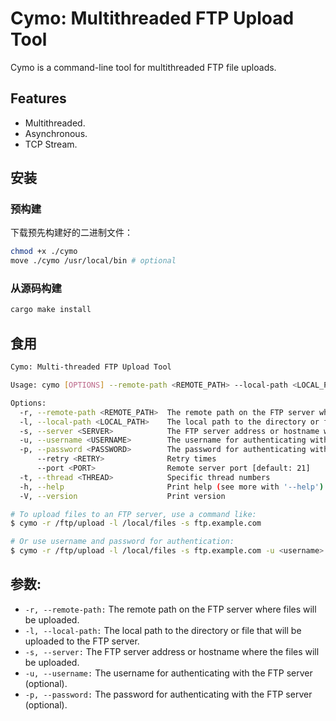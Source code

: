 # Cymo: Multithreaded FTP Upload Tool

Cymo is a command-line tool for multithreaded FTP file uploads.

## Features

-   Multithreaded.
-   Asynchronous.
-   TCP Stream.

## 安装

### 预构建

下载预先构建好的二进制文件：

```bash
chmod +x ./cymo
move ./cymo /usr/local/bin # optional
```

### 从源码构建

```bash
cargo make install
```

## 食用

```bash
Cymo: Multi-threaded FTP Upload Tool

Usage: cymo [OPTIONS] --remote-path <REMOTE_PATH> --local-path <LOCAL_PATH> --server <SERVER>

Options:
  -r, --remote-path <REMOTE_PATH>  The remote path on the FTP server where files will be uploaded
  -l, --local-path <LOCAL_PATH>    The local path to the directory or file that will be uploaded to the FTP server
  -s, --server <SERVER>            The FTP server address or hostname where the files will be uploaded
  -u, --username <USERNAME>        The username for authenticating with the FTP server (optional)
  -p, --password <PASSWORD>        The password for authenticating with the FTP server (optional)
      --retry <RETRY>              Retry times
      --port <PORT>                Remote server port [default: 21]
  -t, --thread <THREAD>            Specific thread numbers
  -h, --help                       Print help (see more with '--help')
  -V, --version                    Print version
```

```bash
# To upload files to an FTP server, use a command like:
$ cymo -r /ftp/upload -l /local/files -s ftp.example.com

# Or use username and password for authentication:
$ cymo -r /ftp/upload -l /local/files -s ftp.example.com -u <username> -p <password>
```

## 参数:

-   `-r, --remote-path:` The remote path on the FTP server where files will be uploaded.
-   `-l, --local-path:` The local path to the directory or file that will be uploaded to the FTP server.
-   `-s, --server:` The FTP server address or hostname where the files will be uploaded.
-   `-u, --username:` The username for authenticating with the FTP server (optional).
-   `-p, --password:` The password for authenticating with the FTP server (optional).

